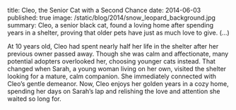 title: Cleo, the Senior Cat with a Second Chance
date: 2014-06-03
published: true
image: /static/blog/2014/snow_leopard_background.jpg
summary: Cleo, a senior black cat, found a loving home after spending years in a shelter, proving that older pets have just as much love to give. (...)



At 10 years old, Cleo had spent nearly half her life in the shelter after her previous owner passed away. Though she was calm and affectionate, many potential adopters overlooked her, choosing younger cats instead.
That changed when Sarah, a young woman living on her own, visited the shelter looking for a mature, calm companion. She immediately connected with Cleo’s gentle demeanor. Now, Cleo enjoys her golden years in a cozy home, spending her days on Sarah’s lap and relishing the love and attention she waited so long for.
